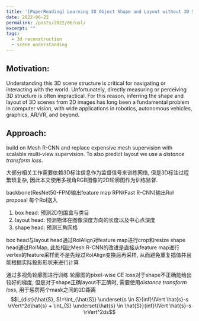 ```yaml
---
title: '[PaperReading] Learning 3D Object Shape and Layout without 3D Supervision, CVPR 2022'
date: 2022-06-22
permalink: /posts/2022/06/usl/
excerpt: ""
tags:
  - 3d reconstruction
  - scene understanding
---
```


## Motivation:  
Understanding this 3D scene structure is critical for navigating or interacting with the world. Unfortunately, directly measuring or perceiving 3D structure is often impractical. For this reason, inferring the shape and layout of 3D scenes from 2D images has long been a fundamental problem in computer vision, with wide applications in robotics, autonomous vehicles, graphics, AR/VR, and beyond.

## Approach:  
build on Mesh R-CNN and replace expensive mesh supervision with scalable multi-view supervision. To also predict layout we use a *distance transform loss*.

大部分相关工作需要依赖3D标注信息作为监督信号来训练网络, 但是3D标注过程繁琐复杂, 因此本文使用多视角RGB图像的2D轮廓图作为训练监督. 

backbone(ResNet50-FPN)输出feature map
RPN(Fast R-CNN)输出RoI proposal
每个RoI送入
1. box head: 预测2D包围盒与类目
2. layout head: 预测物体在图像深度方向的长度以及中心点深度
3. shape head: 预测三角网格

box head与layout head通过RoIAlign对feature map进行crop和resize
shape head通过RoIMap, 此处相比Mesh R-CNN的改进是直接从feature map进行vertex的feature采样而不是先经过RoIAlign变换后再采样, 从而避免重复插值并且能根据实际投影形状来进行计算

通过多视角轮廓图进行训练
轮廓图的pixel-wise CE loss对于shape不正确能给出较好的梯度, 但是对于shape正确layout不正确时, 需要使用*distance transform loss*, 用于惩罚两个mask之间的2D距离
$$l_{dist}(\hat{S}, S)=\int_{\hat{S}} \underset{s \in S}{inf}\lVert \hat{s}-s \rVert^2d\hat{s} + \int_{S} \underset{\hat{s} \in \hat{S}}{inf}\lVert \hat{s}-s \rVert^2ds$$